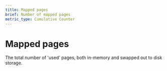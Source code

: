 ```yaml
---
title: Mapped pages
brief: Number of mapped pages
metric_type: Cumulative Counter
---
```

# Mapped pages

The total number of 'used' pages, both in-memory and swapped out to disk storage.

